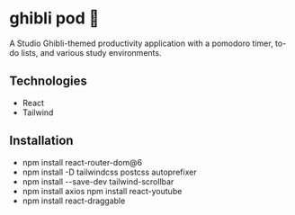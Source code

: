 # **ghibli pod 🌱**

A Studio Ghibli-themed productivity application with a pomodoro timer, to-do lists, and various study environments.

## **Technologies**

- React
- Tailwind

## **Installation**

- npm install react-router-dom@6
- npm install -D tailwindcss postcss autoprefixer
- npm install --save-dev tailwind-scrollbar
- npm install axios
  npm install react-youtube
- npm install react-draggable
